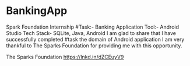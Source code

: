 # BankingApp
Spark Foundation Internship
#Task:- Banking Application
Tool:- Android Studio
Tech Stack- SQLite, Java, Android
I am glad to share that I have successfully completed #task
the domain of Android application
I am very thankful to The Sparks Foundation for providing me with this opportunity.

The Sparks Foundation
https://lnkd.in/dZCEuyV9

